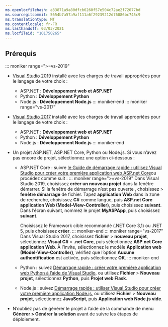 ```yaml
---
ms.openlocfilehash: a33871a9a80dfcb6260f57e504c72ae2f72077bd
ms.sourcegitcommit: 5654b7a57a9af111a6f29239212d76086bc745c9
ms.translationtype: MT
ms.contentlocale: fr-FR
ms.lasthandoff: 03/03/2021
ms.locfileid: "101750265"
---
```

## <a name="prerequisites"></a>Prérequis

::: moniker range=">=vs-2019"

* [Visual Studio 2019](https://visualstudio.microsoft.com/downloads) installé avec les charges de travail appropriées pour le langage de votre choix :
  * ASP.NET : **Développement web et ASP.NET**
  * Python : **Développement Python**
  * Node.js : **Développement Node.js**
::: moniker-end
::: moniker range="vs-2017"
* [Visual Studio 2017](https://visualstudio.microsoft.com/vs/older-downloads/?utm_medium=microsoft&utm_source=docs.microsoft.com&utm_campaign=vs+2017+download) installé avec les charges de travail appropriées pour le langage de votre choix :
  * ASP.NET : **Développement web et ASP.NET**
  * Python : **Développement Python**
  * Node.js : **Développement Node.js**
::: moniker-end

* Un projet ASP.NET, ASP.NET Core, Python ou Node.js. Si vous n’avez pas encore de projet, sélectionnez une option ci-dessous :
  * ASP.NET Core : suivre [le Guide de démarrage rapide : utilisez Visual Studio pour créer votre première application web ASP.net Core](../../ide/quickstart-aspnet-core.md)ou procédez comme suit :
    ::: moniker range=">=vs-2019"
    Dans Visual Studio 2019, choisissez **créer un nouveau projet** dans la fenêtre démarrer. Si la fenêtre de démarrage n’est pas ouverte , choisissez  >  **fenêtre démarrage** de fichier. Tapez **application Web** dans la zone de recherche, choisissez **C#** comme langue, puis **ASP.net Core application Web (Model-View-Controller)**, puis choisissez **suivant**. Dans l’écran suivant, nommez le projet **MyASPApp**, puis choisissez **suivant**.

    Choisissez le Framework cible recommandé (.NET Core 3,1) ou .NET 5, puis choisissez **créer**.
    ::: moniker-end
    ::: moniker range="vs-2017"
    Dans Visual Studio 2017, choisissez **fichier**  >  **nouveau projet**, sélectionnez **Visual C#**  >  **.net Core**, puis sélectionnez **ASP.net Core application Web**. À l’invite, sélectionnez le modèle **Application web (Model-View-Controller)**, vérifiez que l’option **Aucune authentification** est activée, puis sélectionnez **OK**.
    ::: moniker-end
  * Python : suivez [Démarrage rapide : créer votre première application web Python à l’aide de Visual Studio](../../ide/quickstart-python.md), ou utilisez **Fichier** > **Nouveau projet**, sélectionnez **Python**, puis **Projet web Flask**.
  * Node.js : suivez [Démarrage rapide : utiliser Visual Studio pour créer votre première application Node.js](../../ide/quickstart-nodejs.md), ou utilisez **Fichier** > **Nouveau projet**, sélectionnez **JavaScript**, puis **Application web Node.js vide**.

* N’oubliez pas de générer le projet à l’aide de la commande de menu **Générer > Générer la solution** avant de suivre les étapes de déploiement.